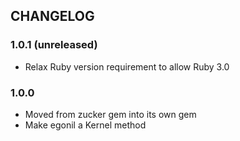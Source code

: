 ## CHANGELOG

### 1.0.1 (unreleased)

* Relax Ruby version requirement to allow Ruby 3.0

### 1.0.0

* Moved from zucker gem into its own gem
* Make egonil a Kernel method
